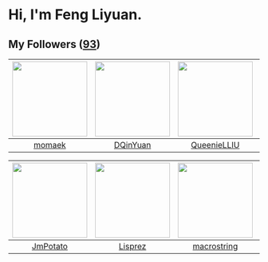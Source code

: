 # Hi, I'm Feng Liyuan.

## My Followers ([93](https://github.com/SunRunAway?tab=followers))

| <img src="https://avatars.githubusercontent.com/u/3843588?v=4" width="150" height="150" /> | <img src="https://avatars.githubusercontent.com/u/23725000?v=4" width="150" height="150" /> | <img src="https://avatars.githubusercontent.com/u/37468107?v=4" width="150" height="150" /> | <img src="https://avatars.githubusercontent.com/u/619331?v=4" width="150" height="150" /> |
| :----------------------------------------------------------------------------------------: | :-----------------------------------------------------------------------------------------: | :-----------------------------------------------------------------------------------------: | :---------------------------------------------------------------------------------------: |
|                             [momaek](https://github.com/momaek)                            |                           [DQinYuan](https://github.com/DQinYuan)                           |                        [QueenieLLIU](https://github.com/QueenieLLIU)                        |                        [justmao945](https://github.com/justmao945)                        |

| <img src="https://avatars.githubusercontent.com/u/1446531?v=4" width="150" height="150" /> | <img src="https://avatars.githubusercontent.com/u/14808551?v=4" width="150" height="150" /> | <img src="https://avatars.githubusercontent.com/u/35601156?v=4" width="150" height="150" /> | <img src="https://avatars.githubusercontent.com/u/43768654?v=4" width="150" height="150" /> |
| :----------------------------------------------------------------------------------------: | :-----------------------------------------------------------------------------------------: | :-----------------------------------------------------------------------------------------: | :-----------------------------------------------------------------------------------------: |
|                           [JmPotato](https://github.com/JmPotato)                          |                            [Lisprez](https://github.com/Lisprez)                            |                        [macrostring](https://github.com/macrostring)                        |                            [erwadba](https://github.com/erwadba)                            |